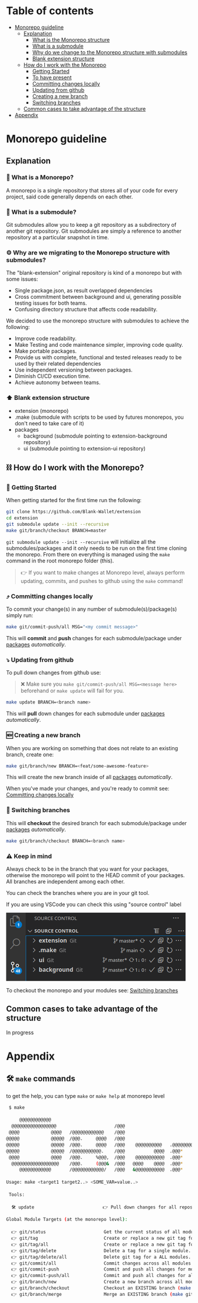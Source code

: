 # Table of contents

* [Monorepo guideline](#guideline)
    - [Explanation](#explanation)
        - [What is the Monorepo structure](#whats-monorepo-structure)
        - [What is a submodule](#whats-submodule)
        - [Why do we change to the Monorepo structure with submodules](#why-monorepo)
        - [Blank extension structure](#blank-structure)
    - [How do I work with the Monorepo](#-how-work)
        - [Getting Started](#getting-started)
        - [To have present](#present)
        - [Committing changes locally](#-committing-changes-locally)
        - [Updating from github](#-updating-from-github)
        - [Creating a new branch](#creating-a-new-branch)
        - [Switching branches](#switching-branches)
    - [Common cases to take advantage of the structure](#cases)
* [Appendix](#appendix)


# Monorepo guideline
 
## Explanation
 
### 🧰 What is a Monorepo?
 
A monorepo is a single repository that stores all of your code for every project, said code generally depends on each other.
 
### 🧰 What is a submodule?
 
Git submodules allow you to keep a git repository as a subdirectory of another git repository. Git submodules are simply a reference to another repository at a particular snapshot in time.
 
### ⚙️ Why are we migrating to the Monorepo structure with submodules?
 
The "blank-extension" original repository is kind of a monorepo but with some issues:
- Single package.json, as result overlapped dependencies
- Cross commitment between background and ui, generating possible testing issues for both teams.
- Confusing directory structure that affects code readability.
 
We decided to use the monorepo structure with submodules to achieve the following:
- Improve code readability.
- Make Testing and code maintenance simpler, improving code quality.
- Make portable packages.
- Provide us with complete, functional and tested releases ready to be used by their related dependencies
- Use independent versioning between packages.
- Diminish CI/CD execution time.
- Achieve autonomy between teams.
 
### ⬆ Blank extension structure
 
- extension (monorepo)
 - .make (submodule with scripts to be used by futures monorepos, you don't need to take care of it)
 - packages
   - background (submodule pointing to extension-background repository)
   - ui (submodule pointing to extension-ui repository)
 
## ⛓ How do I work with the Monorepo?
 
### 🚉 Getting Started
 
When getting started for the first time run the following:
 
```bash
git clone https://github.com/Blank-Wallet/extension
cd extension
git submodule update --init --recursive
make git/branch/checkout BRANCH=master
```
 
```git submodule update --init --recursive``` will initialize all the submodules/packages and it only needs to be run on the first time cloning the monorepo.
From there on everything is managed using the `make` command in the root monorepo folder (this).
 
> 👉 If you want to make changes at Monorepo level, always perform updating, commits, and pushes to github using the `make` command!
 
### ⤴ Committing changes locally
 
To commit your change(s) in any number of submodule(s)/package(s) simply run:
 
```bash
make git/commit-push/all MSG="<my commit message>"
```
 
This will **commit** and **push** changes for each submodule/package under [packages](packages) _automatically_.
 
### ⤵ Updating from github
 
To pull down changes from github use:
 
> ❌ Make sure you `make git/commit-push/all MSG=<message here>` beforehand
> or `make update` will fail for you.
 
```bash
make update BRANCH=<branch name>
```
 
This will **pull** down changes for each submodule under [packages](packages) _automatically_.
 
### 🆕 Creating a new branch
 
When you are working on something that does not relate to an existing branch, create one:
 
```bash
make git/branch/new BRANCH=<feat/some-awesome-feature>
```
 
This will create the new branch inside of all [packages](packages) _automatically_.
 
When you've made your changes, and you're ready to commit see: [Committing changes locally](#-committing-changes-locally)
 
### 📇 Switching branches
 
This will **checkout** the desired branch for each submodule/package under [packages](packages) _automatically_.
 
```bash
make git/branch/checkout BRANCH=<branch name>
```

### ⚠️ Keep in mind
 
Always check to be in the branch that you want for your packages, otherwise the monorepo will point to the HEAD commit of your packages. All branches are independent among each other.
 
You can check the branches where you are in your git tool.
 
If you are using VSCode you can check this using "source control" label
 
![diagram](branches.png)

To checkout the monorepo and your modules see: [Switching branches](#-switching-branches)
 
## Common cases to take advantage of the structure
 
In progress


# Appendix

## 🛠 `make` commands

to get the help, you can type ```make``` or ```make help``` at monorepo level

```bash
 $ make

     @@@@@@@@@@@@       
  @@@@@@@@@@@@@@@@@                      /@@@                                 @@@/         
 @@@@            @@@@   /@@@@@@@@@@@@    /@@@                                 @@@/         
@@@@@            @@@@@  /@@@.     @@@@   /@@@                                 @@@/         
@@@@@            @@@@@  /@@@.     @@@@   /@@@    @@@@@@@@@@   .@@@@@@@@@@@.   @@@/  @@@@%  
@@@@@            @@@@@  /@@@@@@@@@@@.    /@@@           @@@@  .@@@*    @@@@   @@@/@@@@*    
 @@@@            @@@@   /@@@.     %@@@,  /@@@    @@@@@@@@@@@  .@@@*    @@@@   @@@@@@@@     
  @@@@@@@@@@@@@@@@@@    /@@@.     (@@@&  /@@@   @@@@    @@@@  .@@@*    @@@@   @@@@ *@@@@   
     @@@@@@@@@@@@       /@@@@@@@@@@@@/   /@@@   &@@@@@@@@@@@  .@@@*    @@@@   @@@/   @@@@* 

Usage: make <target1 target2..> <SOME_VAR=value..>

 Tools:

  🛠 update                          👉 Pull down changes for all repositories.

Global Module Targets (at the monorepo level):

  👉 git/status                      Get the current status of all modules (make git/branch/show).
  👉 git/tag                         Create or replace a new git tag for a single module.
  👉 git/tag/all                     Create or replace a new git tag for a ALL modules.
  👉 git/tag/delete                  Delete a tag for a single module.
  👉 git/tag/delete/all              Delete git tag for a ALL modules.
  👉 git/commit/all                  Commit changes across all modules (does not push!).
  👉 git/commit-push                 Commit and push all changes for module (make git/commit-push MOD=some-module-name MSG="my changes").
  👉 git/commit-push/all             Commit and push all changes for all submodules (make git/commit-push/all MSG="my changes").
  👉 git/branch/new                  Create a new branch across all modules (make git/branch BRANCH=awesome-branch).
  👉 git/branch/checkout             Checkout an EXISTING branch (make git/branch/checkout BRANCH=master).
  👉 git/branch/merge                Merge an EXISTING branch (make git/branch/merge BRANCH=master).

```